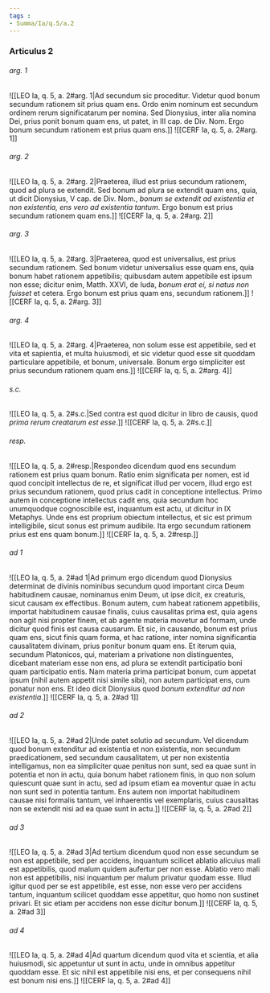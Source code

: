 ```yaml
---
tags : 
- Summa/Ia/q.5/a.2
---
```


### Articulus 2

###### arg. 1
![[LEO Ia, q. 5, a. 2#arg. 1|Ad secundum sic proceditur. Videtur quod bonum secundum rationem sit prius quam ens. Ordo enim nominum est secundum ordinem rerum significatarum per nomina. Sed Dionysius, inter alia nomina Dei, prius ponit bonum quam ens, ut patet, in III cap. de Div. Nom. Ergo bonum secundum rationem est prius quam ens.]]
![[CERF Ia, q. 5, a. 2#arg. 1]]

###### arg. 2
![[LEO Ia, q. 5, a. 2#arg. 2|Praeterea, illud est prius secundum rationem, quod ad plura se extendit. Sed bonum ad plura se extendit quam ens, quia, ut dicit Dionysius, V cap. de Div. Nom., *bonum se extendit ad existentia et non existentia, ens vero ad existentia tantum*. Ergo bonum est prius secundum rationem quam ens.]]
![[CERF Ia, q. 5, a. 2#arg. 2]]

###### arg. 3
![[LEO Ia, q. 5, a. 2#arg. 3|Praeterea, quod est universalius, est prius secundum rationem. Sed bonum videtur universalius esse quam ens, quia bonum habet rationem appetibilis; quibusdam autem appetibile est ipsum non esse; dicitur enim, Matth. XXVI, de Iuda, *bonum erat ei, si natus non fuisset* et cetera. Ergo bonum est prius quam ens, secundum rationem.]]
![[CERF Ia, q. 5, a. 2#arg. 3]]

###### arg. 4
![[LEO Ia, q. 5, a. 2#arg. 4|Praeterea, non solum esse est appetibile, sed et vita et sapientia, et multa huiusmodi, et sic videtur quod esse sit quoddam particulare appetibile, et bonum, universale. Bonum ergo simpliciter est prius secundum rationem quam ens.]]
![[CERF Ia, q. 5, a. 2#arg. 4]]

###### s.c.
![[LEO Ia, q. 5, a. 2#s.c.|Sed contra est quod dicitur in libro de causis, quod *prima rerum creatarum est esse*.]]
![[CERF Ia, q. 5, a. 2#s.c.]]

###### resp.
![[LEO Ia, q. 5, a. 2#resp.|Respondeo dicendum quod ens secundum rationem est prius quam bonum. Ratio enim significata per nomen, est id quod concipit intellectus de re, et significat illud per vocem, illud ergo est prius secundum rationem, quod prius cadit in conceptione intellectus. Primo autem in conceptione intellectus cadit ens, quia secundum hoc unumquodque cognoscibile est, inquantum est actu, ut dicitur in IX Metaphys. Unde ens est proprium obiectum intellectus, et sic est primum intelligibile, sicut sonus est primum audibile. Ita ergo secundum rationem prius est ens quam bonum.]]
![[CERF Ia, q. 5, a. 2#resp.]]

###### ad 1
![[LEO Ia, q. 5, a. 2#ad 1|Ad primum ergo dicendum quod Dionysius determinat de divinis nominibus secundum quod important circa Deum habitudinem causae, nominamus enim Deum, ut ipse dicit, ex creaturis, sicut causam ex effectibus. Bonum autem, cum habeat rationem appetibilis, importat habitudinem causae finalis, cuius causalitas prima est, quia agens non agit nisi propter finem, et ab agente materia movetur ad formam, unde dicitur quod finis est causa causarum. Et sic, in causando, bonum est prius quam ens, sicut finis quam forma, et hac ratione, inter nomina significantia causalitatem divinam, prius ponitur bonum quam ens. Et iterum quia, secundum Platonicos, qui, materiam a privatione non distinguentes, dicebant materiam esse non ens, ad plura se extendit participatio boni quam participatio entis. Nam materia prima participat bonum, cum appetat ipsum (nihil autem appetit nisi simile sibi), non autem participat ens, cum ponatur non ens. Et ideo dicit Dionysius quod *bonum extenditur ad non existentia*.]]
![[CERF Ia, q. 5, a. 2#ad 1]]

###### ad 2
![[LEO Ia, q. 5, a. 2#ad 2|Unde patet solutio ad secundum. Vel dicendum quod bonum extenditur ad existentia et non existentia, non secundum praedicationem, sed secundum causalitatem, ut per non existentia intelligamus, non ea simpliciter quae penitus non sunt, sed ea quae sunt in potentia et non in actu, quia bonum habet rationem finis, in quo non solum quiescunt quae sunt in actu, sed ad ipsum etiam ea moventur quae in actu non sunt sed in potentia tantum. Ens autem non importat habitudinem causae nisi formalis tantum, vel inhaerentis vel exemplaris, cuius causalitas non se extendit nisi ad ea quae sunt in actu.]]
![[CERF Ia, q. 5, a. 2#ad 2]]

###### ad 3
![[LEO Ia, q. 5, a. 2#ad 3|Ad tertium dicendum quod non esse secundum se non est appetibile, sed per accidens, inquantum scilicet ablatio alicuius mali est appetibilis, quod malum quidem aufertur per non esse. Ablatio vero mali non est appetibilis, nisi inquantum per malum privatur quodam esse. Illud igitur quod per se est appetibile, est esse, non esse vero per accidens tantum, inquantum scilicet quoddam esse appetitur, quo homo non sustinet privari. Et sic etiam per accidens non esse dicitur bonum.]]
![[CERF Ia, q. 5, a. 2#ad 3]]

###### ad 4
![[LEO Ia, q. 5, a. 2#ad 4|Ad quartum dicendum quod vita et scientia, et alia huiusmodi, sic appetuntur ut sunt in actu, unde in omnibus appetitur quoddam esse. Et sic nihil est appetibile nisi ens, et per consequens nihil est bonum nisi ens.]]
![[CERF Ia, q. 5, a. 2#ad 4]]

